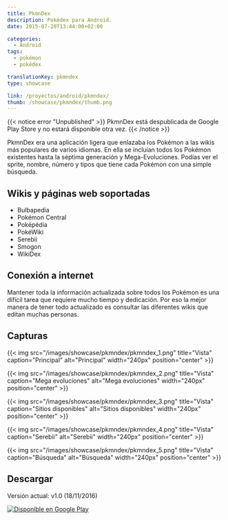 ```yaml
---
title: PkmnDex
description: Pokédex para Android.
date: 2015-07-20T13:44:00+02:00

categories:
  - Android
tags: 
  - pokémon
  - pokédex

translationKey: pkmndex
type: showcase

link: /proyectos/android/pkmndex/
thumb: /showcase/pkmndex/thumb.png
---
```

{{< notice error "Unpublished" >}}
PkmnDex está despublicada de Google Play Store y no estará disponible otra vez.
{{< /notice >}}

PkmnDex era una aplicación ligera que enlazaba los Pokémon a las wikis más populares de varios idiomas.
En ella se incluían todos los Pokémon existentes hasta la séptima generación y Mega-Evoluciones. Podías ver el sprite, nombre, número y tipos que tiene cada Pokémon con una simple búsqueda.

## Wikis y páginas web soportadas

* Bulbapedia
* Pokémon Central
* Poképédia
* PokéWiki
* Serebii
* Smogon
* WikiDex

## Conexión a internet

Mantener toda la información actualizada sobre todos los Pokémon es una difícil tarea que requiere mucho tiempo y dedicación. Por eso la mejor manera de tener todo actualizado es consultar las diferentes wikis que editan muchas personas.

## Capturas

{{< img src="/images/showcase/pkmndex/pkmndex_1.png" title="Vista" caption="Principal" alt="Principal" width="240px" position="center" >}}

{{< img src="/images/showcase/pkmndex/pkmndex_2.png" title="Vista" caption="Mega evoluciones" alt="Mega evoluciones" width="240px" position="center" >}}

{{< img src="/images/showcase/pkmndex/pkmndex_3.png" title="Vista" caption="Sitios disponibles" alt="Sitios disponibles" width="240px" position="center" >}}

{{< img src="/images/showcase/pkmndex/pkmndex_4.png" title="Vista" caption="Serebii" alt="Serebii" width="240px" position="center" >}}

{{< img src="/images/showcase/pkmndex/pkmndex_5.png" title="Vista" caption="Búsqueda" alt="Búsqueda" width="240px" position="center" >}}

## Descargar

Versión actual: v1.0 (18/11/2016)

[![Disponible en Google Play](https://play.google.com/intl/es_es/badges/images/badge_new.png)](https://play.google.com/store/apps/details?id=me.alvr.pokedex&utm_source=global_co&utm_medium=prtnr&utm_content=Mar2515&utm_campaign=PartBadge&pcampaignid=MKT-Other-global-all-co-prtnr-py-PartBadge-Mar2515-1)

